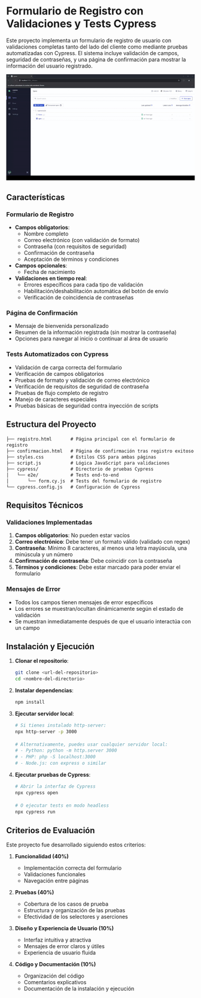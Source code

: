 # Formulario de Registro con Validaciones y Tests Cypress

Este proyecto implementa un formulario de registro de usuario con validaciones completas tanto del lado del cliente como mediante pruebas automatizadas con Cypress. El sistema incluye validación de campos, seguridad de contraseñas, y una página de confirmación para mostrar la información del usuario registrado.

![Descripción del video](video_explicacion.gif)

## Características

### Formulario de Registro
- **Campos obligatorios**:
  - Nombre completo
  - Correo electrónico (con validación de formato)
  - Contraseña (con requisitos de seguridad)
  - Confirmación de contraseña
  - Aceptación de términos y condiciones
- **Campos opcionales**:
  - Fecha de nacimiento
- **Validaciones en tiempo real**:
  - Errores específicos para cada tipo de validación
  - Habilitación/deshabilitación automática del botón de envío
  - Verificación de coincidencia de contraseñas

### Página de Confirmación
- Mensaje de bienvenida personalizado
- Resumen de la información registrada (sin mostrar la contraseña)
- Opciones para navegar al inicio o continuar al área de usuario

### Tests Automatizados con Cypress
- Validación de carga correcta del formulario
- Verificación de campos obligatorios
- Pruebas de formato y validación de correo electrónico
- Verificación de requisitos de seguridad de contraseña
- Pruebas de flujo completo de registro
- Manejo de caracteres especiales
- Pruebas básicas de seguridad contra inyección de scripts

## Estructura del Proyecto

```
├── registro.html       # Página principal con el formulario de registro
├── confirmacion.html   # Página de confirmación tras registro exitoso
├── styles.css          # Estilos CSS para ambas páginas
├── script.js           # Lógica JavaScript para validaciones
├── cypress/            # Directorio de pruebas Cypress
│   └── e2e/            # Tests end-to-end
│       └── form.cy.js  # Tests del formulario de registro
└── cypress.config.js   # Configuración de Cypress
```

## Requisitos Técnicos

### Validaciones Implementadas
1. **Campos obligatorios**: No pueden estar vacíos
2. **Correo electrónico**: Debe tener un formato válido (validado con regex)
3. **Contraseña**: Mínimo 8 caracteres, al menos una letra mayúscula, una minúscula y un número
4. **Confirmación de contraseña**: Debe coincidir con la contraseña
5. **Términos y condiciones**: Debe estar marcado para poder enviar el formulario

### Mensajes de Error
- Todos los campos tienen mensajes de error específicos
- Los errores se muestran/ocultan dinámicamente según el estado de validación
- Se muestran inmediatamente después de que el usuario interactúa con un campo

## Instalación y Ejecución

1. **Clonar el repositorio**:
   ```bash
   git clone <url-del-repositorio>
   cd <nombre-del-directorio>
   ```

2. **Instalar dependencias**:
   ```bash
   npm install
   ```

3. **Ejecutar servidor local**:
   ```bash
   # Si tienes instalado http-server:
   npx http-server -p 3000
   
   # Alternativamente, puedes usar cualquier servidor local:
   # - Python: python -m http.server 3000
   # - PHP: php -S localhost:3000
   # - Node.js: con express o similar
   ```

4. **Ejecutar pruebas de Cypress**:
   ```bash
   # Abrir la interfaz de Cypress
   npx cypress open
   
   # O ejecutar tests en modo headless
   npx cypress run
   ```

## Criterios de Evaluación

Este proyecto fue desarrollado siguiendo estos criterios:

1. **Funcionalidad (40%)**
   - Implementación correcta del formulario
   - Validaciones funcionales
   - Navegación entre páginas

2. **Pruebas (40%)**
   - Cobertura de los casos de prueba
   - Estructura y organización de las pruebas
   - Efectividad de los selectores y aserciones

3. **Diseño y Experiencia de Usuario (10%)**
   - Interfaz intuitiva y atractiva
   - Mensajes de error claros y útiles
   - Experiencia de usuario fluida

4. **Código y Documentación (10%)**
   - Organización del código
   - Comentarios explicativos
   - Documentación de la instalación y ejecución
